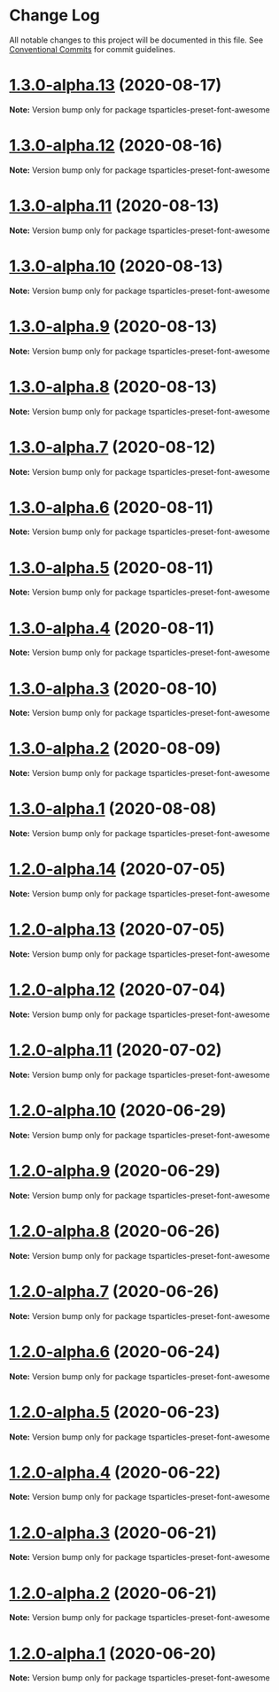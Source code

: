 # Change Log

All notable changes to this project will be documented in this file.
See [Conventional Commits](https://conventionalcommits.org) for commit guidelines.

# [1.3.0-alpha.13](https://github.com/matteobruni/tsparticles/compare/tsparticles-preset-font-awesome@1.3.0-alpha.12...tsparticles-preset-font-awesome@1.3.0-alpha.13) (2020-08-17)

**Note:** Version bump only for package tsparticles-preset-font-awesome





# [1.3.0-alpha.12](https://github.com/matteobruni/tsparticles/compare/tsparticles-preset-font-awesome@1.2.8...tsparticles-preset-font-awesome@1.3.0-alpha.12) (2020-08-16)

**Note:** Version bump only for package tsparticles-preset-font-awesome





# [1.3.0-alpha.11](https://github.com/matteobruni/tsparticles/compare/tsparticles-preset-font-awesome@1.3.0-alpha.10...tsparticles-preset-font-awesome@1.3.0-alpha.11) (2020-08-13)

**Note:** Version bump only for package tsparticles-preset-font-awesome





# [1.3.0-alpha.10](https://github.com/matteobruni/tsparticles/compare/tsparticles-preset-font-awesome@1.3.0-alpha.9...tsparticles-preset-font-awesome@1.3.0-alpha.10) (2020-08-13)

**Note:** Version bump only for package tsparticles-preset-font-awesome





# [1.3.0-alpha.9](https://github.com/matteobruni/tsparticles/compare/tsparticles-preset-font-awesome@1.3.0-alpha.8...tsparticles-preset-font-awesome@1.3.0-alpha.9) (2020-08-13)

**Note:** Version bump only for package tsparticles-preset-font-awesome





# [1.3.0-alpha.8](https://github.com/matteobruni/tsparticles/compare/tsparticles-preset-font-awesome@1.3.0-alpha.7...tsparticles-preset-font-awesome@1.3.0-alpha.8) (2020-08-13)

**Note:** Version bump only for package tsparticles-preset-font-awesome





# [1.3.0-alpha.7](https://github.com/matteobruni/tsparticles/compare/tsparticles-preset-font-awesome@1.3.0-alpha.6...tsparticles-preset-font-awesome@1.3.0-alpha.7) (2020-08-12)

**Note:** Version bump only for package tsparticles-preset-font-awesome





# [1.3.0-alpha.6](https://github.com/matteobruni/tsparticles/compare/tsparticles-preset-font-awesome@1.3.0-alpha.5...tsparticles-preset-font-awesome@1.3.0-alpha.6) (2020-08-11)

**Note:** Version bump only for package tsparticles-preset-font-awesome





# [1.3.0-alpha.5](https://github.com/matteobruni/tsparticles/compare/tsparticles-preset-font-awesome@1.3.0-alpha.4...tsparticles-preset-font-awesome@1.3.0-alpha.5) (2020-08-11)

**Note:** Version bump only for package tsparticles-preset-font-awesome





# [1.3.0-alpha.4](https://github.com/matteobruni/tsparticles/compare/tsparticles-preset-font-awesome@1.3.0-alpha.3...tsparticles-preset-font-awesome@1.3.0-alpha.4) (2020-08-11)

**Note:** Version bump only for package tsparticles-preset-font-awesome





# [1.3.0-alpha.3](https://github.com/matteobruni/tsparticles/compare/tsparticles-preset-font-awesome@1.3.0-alpha.2...tsparticles-preset-font-awesome@1.3.0-alpha.3) (2020-08-10)

**Note:** Version bump only for package tsparticles-preset-font-awesome





# [1.3.0-alpha.2](https://github.com/matteobruni/tsparticles/compare/tsparticles-preset-font-awesome@1.3.0-alpha.1...tsparticles-preset-font-awesome@1.3.0-alpha.2) (2020-08-09)

**Note:** Version bump only for package tsparticles-preset-font-awesome





# [1.3.0-alpha.1](https://github.com/matteobruni/tsparticles/compare/tsparticles-preset-font-awesome@1.2.7...tsparticles-preset-font-awesome@1.3.0-alpha.1) (2020-08-08)

**Note:** Version bump only for package tsparticles-preset-font-awesome





# [1.2.0-alpha.14](https://github.com/matteobruni/tsparticles/compare/tsparticles-preset-font-awesome@1.2.0-alpha.13...tsparticles-preset-font-awesome@1.2.0-alpha.14) (2020-07-05)

**Note:** Version bump only for package tsparticles-preset-font-awesome





# [1.2.0-alpha.13](https://github.com/matteobruni/tsparticles/compare/tsparticles-preset-font-awesome@1.2.0-alpha.12...tsparticles-preset-font-awesome@1.2.0-alpha.13) (2020-07-05)

**Note:** Version bump only for package tsparticles-preset-font-awesome





# [1.2.0-alpha.12](https://github.com/matteobruni/tsparticles/compare/tsparticles-preset-font-awesome@1.2.0-alpha.11...tsparticles-preset-font-awesome@1.2.0-alpha.12) (2020-07-04)

**Note:** Version bump only for package tsparticles-preset-font-awesome





# [1.2.0-alpha.11](https://github.com/matteobruni/tsparticles/compare/tsparticles-preset-font-awesome@1.1.2...tsparticles-preset-font-awesome@1.2.0-alpha.11) (2020-07-02)

**Note:** Version bump only for package tsparticles-preset-font-awesome





# [1.2.0-alpha.10](https://github.com/matteobruni/tsparticles/compare/tsparticles-preset-font-awesome@1.2.0-alpha.9...tsparticles-preset-font-awesome@1.2.0-alpha.10) (2020-06-29)

**Note:** Version bump only for package tsparticles-preset-font-awesome





# [1.2.0-alpha.9](https://github.com/matteobruni/tsparticles/compare/tsparticles-preset-font-awesome@1.2.0-alpha.8...tsparticles-preset-font-awesome@1.2.0-alpha.9) (2020-06-29)

**Note:** Version bump only for package tsparticles-preset-font-awesome





# [1.2.0-alpha.8](https://github.com/matteobruni/tsparticles/compare/tsparticles-preset-font-awesome@1.2.0-alpha.7...tsparticles-preset-font-awesome@1.2.0-alpha.8) (2020-06-26)

**Note:** Version bump only for package tsparticles-preset-font-awesome





# [1.2.0-alpha.7](https://github.com/matteobruni/tsparticles/compare/tsparticles-preset-font-awesome@1.2.0-alpha.6...tsparticles-preset-font-awesome@1.2.0-alpha.7) (2020-06-26)

**Note:** Version bump only for package tsparticles-preset-font-awesome





# [1.2.0-alpha.6](https://github.com/matteobruni/tsparticles/compare/tsparticles-preset-font-awesome@1.2.0-alpha.5...tsparticles-preset-font-awesome@1.2.0-alpha.6) (2020-06-24)

**Note:** Version bump only for package tsparticles-preset-font-awesome





# [1.2.0-alpha.5](https://github.com/matteobruni/tsparticles/compare/tsparticles-preset-font-awesome@1.1.1...tsparticles-preset-font-awesome@1.2.0-alpha.5) (2020-06-23)

**Note:** Version bump only for package tsparticles-preset-font-awesome





# [1.2.0-alpha.4](https://github.com/matteobruni/tsparticles/compare/tsparticles-preset-font-awesome@1.1.0...tsparticles-preset-font-awesome@1.2.0-alpha.4) (2020-06-22)

**Note:** Version bump only for package tsparticles-preset-font-awesome





# [1.2.0-alpha.3](https://github.com/matteobruni/tsparticles/compare/tsparticles-preset-font-awesome@1.1.0...tsparticles-preset-font-awesome@1.2.0-alpha.3) (2020-06-21)

**Note:** Version bump only for package tsparticles-preset-font-awesome





# [1.2.0-alpha.2](https://github.com/matteobruni/tsparticles/compare/tsparticles-preset-font-awesome@1.1.0...tsparticles-preset-font-awesome@1.2.0-alpha.2) (2020-06-21)

**Note:** Version bump only for package tsparticles-preset-font-awesome





# [1.2.0-alpha.1](https://github.com/matteobruni/tsparticles/compare/tsparticles-preset-font-awesome@1.1.0...tsparticles-preset-font-awesome@1.2.0-alpha.1) (2020-06-20)

**Note:** Version bump only for package tsparticles-preset-font-awesome
